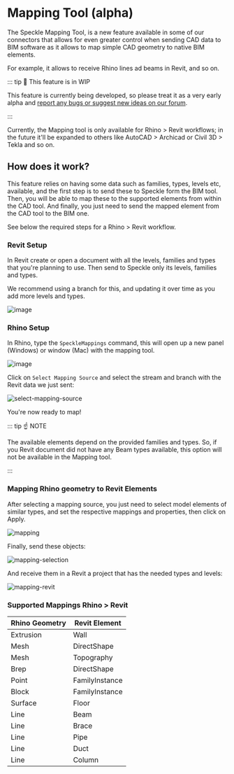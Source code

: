 # Mapping Tool (alpha)

The Speckle Mapping Tool, is a new feature available in some of our connectors that allows for even greater control when sending CAD data to BIM software as it allows to map simple CAD geometry to native BIM elements.

For example, it allows to receive Rhino lines ad beams in Revit, and so on.

::: tip 🚧 This feature is in WIP

This feature is currently being developed, so please treat it as a very early alpha and [report any bugs or suggest new ideas on our forum](https://speckle.community/t/mapping-tool-for-cad-bim-workflows/4086).

:::

Currently, the Mapping tool is only available for Rhino > Revit workflows; in the future it'll be expanded to others like AutoCAD > Archicad or Civil 3D > Tekla and so on.

## How does it work?

This feature relies on having some data such as families, types, levels etc, available, and the first step is to send these to Speckle form the BIM tool.
Then, you will be able to map these to the supported elements from within the CAD tool. And finally, you just need to send the mapped element from the CAD tool to the BIM one.

See below the required steps for a Rhino > Revit workflow.

### Revit Setup

In Revit create or open a document with all the levels, families and types that you're planning to use.
Then send to Speckle only its levels, families and types.

We recommend using a branch for this, and updating it over time as you add more levels and types.

![image](https://user-images.githubusercontent.com/2679513/203250688-83d4cf52-d800-41be-b217-ac45cace6a9f.png)

### Rhino Setup

In Rhino, type the `SpeckleMappings` command, this will open up a new panel (Windows) or window (Mac) with the mapping tool.

![image](https://user-images.githubusercontent.com/2679513/203253776-f7899083-5e94-4264-8840-f4941f4b32e1.png)

Click on `Select Mapping Source` and select the stream and branch with the Revit data we just sent:

![select-mapping-source](https://user-images.githubusercontent.com/2679513/203254063-5cf9e507-ee22-4969-8613-696bb84b3f49.gif)

You're now ready to map!

::: tip ☝️ NOTE

The available elements depend on the provided families and types. So, if you Revit document did not have any Beam types available, this option will not be available in the Mapping tool.

:::

### Mapping Rhino geometry to Revit Elements

After selecting a mapping source, you just need to select model elements of similar types, and set the respective mappings and properties, then click on Apply.

![mapping](https://user-images.githubusercontent.com/2679513/203260126-d0136aeb-9ec4-4358-8868-fa4e7e02bbc3.gif)

Finally, send these objects:

![mapping-selection](https://user-images.githubusercontent.com/2679513/203260338-76ae8c08-365d-496f-93ee-802645269e9b.gif)

And receive them in a Revit a project that has the needed types and levels:

![mapping-revit](https://user-images.githubusercontent.com/2679513/203261807-6c1eb95c-9433-4cf1-bb0b-00f597bcbf56.gif)

### Supported Mappings Rhino > Revit

| Rhino Geometry | Revit Element  |
| -------------- | -------------- |
| Extrusion      | Wall           |
| Mesh           | DirectShape    |
| Mesh           | Topography     |
| Brep           | DirectShape    |
| Point          | FamilyInstance |
| Block          | FamilyInstance |
| Surface        | Floor          |
| Line           | Beam           |
| Line           | Brace          |
| Line           | Pipe           |
| Line           | Duct           |
| Line           | Column         |
